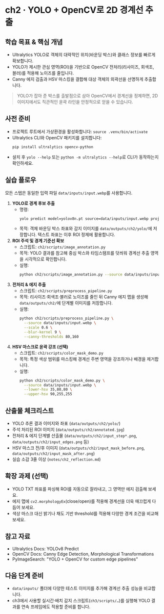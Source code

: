 # ch2 · YOLO + OpenCV로 2D 경계선 추출

## 학습 목표 & 핵심 개념
- Ultralytics YOLO로 객체의 대략적인 위치(바운딩 박스)와 클래스 정보를 빠르게 확보합니다.
- YOLO가 제시한 관심 영역(ROI)을 기반으로 OpenCV 전처리(리사이즈, 회색조, 블러)를 적용해 노이즈를 줄입니다.
- Canny 에지 검출과 HSV 마스킹을 결합해 대상 객체의 외곽선을 선명하게 추출합니다.

> YOLO가 잡아 준 박스를 출발점으로 삼아 OpenCV에서 경계선을 정제하면, 2D 이미지에서도 직관적인 윤곽 라인을 안정적으로 얻을 수 있습니다.

## 사전 준비
- 프로젝트 루트에서 가상환경을 활성화합니다: `source .venv/bin/activate`
- Ultralytics CLI와 OpenCV 패키지를 설치합니다:
  ```bash
  pip install ultralytics opencv-python
  ```
- 설치 후 `yolo --help` 또는 `python -m ultralytics --help`로 CLI가 동작하는지 확인하세요.

## 실습 플로우
모든 스텝은 동일한 입력 파일 `data/inputs/input.webp`를 사용합니다.

1. **YOLO로 경계 후보 추출**
   - 명령:
     ```bash
     yolo predict model=yolov8n.pt source=data/inputs/input.webp project=data/outputs/ch2 name=yolo --save-txt
     ```
   - 목적: 객체 바운딩 박스 좌표와 감지 이미지를 `data/outputs/ch2/yolo/`에 저장합니다. 텍스트 좌표는 이후 ROI 정제에 활용합니다.
2. **ROI 주석 및 경계 기준선 확보**
   - 스크립트: `ch2/scripts/image_annotation.py`
   - 목적: YOLO 결과를 참고해 중심 박스와 타임스탬프를 덧씌워 경계선 추출 영역을 시각적으로 확인합니다.
   - 실행:
     ```bash
     python ch2/scripts/image_annotation.py --source data/inputs/input.webp --label "YOLO ROI"
     ```
3. **전처리 & 에지 추출**
   - 스크립트: `ch2/scripts/preprocess_pipeline.py`
   - 목적: 리사이즈·회색조·블러로 노이즈를 줄인 뒤 Canny 에지 맵을 생성해 `data/outputs/ch2/`에 단계별 이미지를 저장합니다.
   - 실행:
     ```bash
     python ch2/scripts/preprocess_pipeline.py \
       --source data/inputs/input.webp \
       --scale 0.6 \
       --blur-kernel 9 \
       --canny-thresholds 80,160
     ```
4. **HSV 마스크로 윤곽 강조 (선택)**
   - 스크립트: `ch2/scripts/color_mask_demo.py`
   - 목적: 특정 색상 범위를 마스킹해 경계선 주변 영역을 강조하거나 배경을 제거합니다.
   - 실행:
     ```bash
     python ch2/scripts/color_mask_demo.py \
       --source data/inputs/input.webp \
       --lower-hsv 35,80,80 \
       --upper-hsv 90,255,255
     ```

## 산출물 체크리스트
- YOLO 추론 결과 이미지와 좌표 (`data/outputs/ch2/yolo/`)
- 주석 처리된 ROI 이미지 (`data/outputs/ch2/annotated.jpg`)
- 전처리 & 에지 단계별 산출물 (`data/outputs/ch2/input_step*.png`, `data/outputs/ch2/input_edges.png` 등)
- HSV 마스크 전/후 이미지 (`data/outputs/ch2/input_mask_before.png`, `data/outputs/ch2/input_mask_after.png`)
- 실습 소감 3줄 이상 (`notes/ch2_reflection.md`)

## 확장 과제 (선택)
- YOLO TXT 좌표를 파싱해 ROI를 자동으로 잘라내고, 그 영역만 에지 검출해 보세요.
- 에지 맵에 `cv2.morphologyEx`(close/open)를 적용해 경계선을 더욱 매끄럽게 다듬어 보세요.
- 색상 마스크 대신 밝기나 채도 기반 threshold를 적용해 다양한 경계 조건을 비교해 보세요.

## 참고 자료
- Ultralytics Docs: YOLOv8 Predict
- OpenCV Docs: Canny Edge Detection, Morphological Transformations
- PyImageSearch: "YOLO + OpenCV for custom edge pipelines"

## 다음 단계 준비
- `data/inputs/` 폴더에 다양한 테스트 이미지를 추가해 경계선 추출 성능을 비교합니다.
- ch3에서 사용할 실시간·배치 감지 스크립트(`ch3/scripts/…`)를 실행해 YOLO 결과를 연속 프레임에도 적용할 준비를 합니다.
